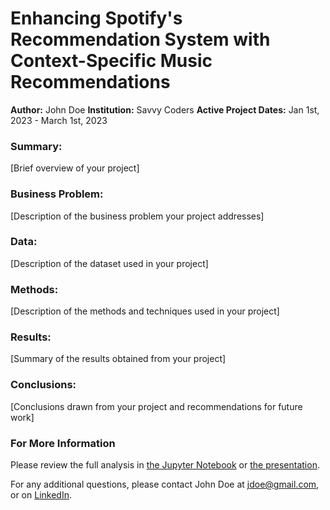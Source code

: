 # Enhancing Spotify's Recommendation System with Context-Specific Music Recommendations  

**Author:** John Doe 
**Institution:** Savvy Coders
**Active Project Dates:** Jan 1st, 2023 - March 1st, 2023  

### Summary:
[Brief overview of your project]  

### Business Problem:
[Description of the business problem your project addresses]  

### Data:
[Description of the dataset used in your project]  

### Methods:
[Description of the methods and techniques used in your project]  

### Results:
[Summary of the results obtained from your project]  

### Conclusions:
[Conclusions drawn from your project and recommendations for future work]  

### For More Information
Please review the full analysis in [the Jupyter Notebook](./full_analysis.ipynb) or [the presentation](./presentation.pdf).

For any additional questions, please contact John Doe at <jdoe@gmail.com>, or on [LinkedIn](https://www.linkedin.com/in/jdoe/).
